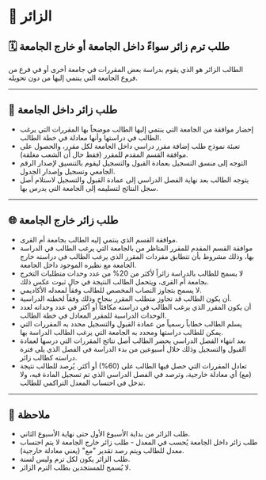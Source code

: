 # 🧳 الزائر

## 🗓️ طلب ترم زائر سواءً داخل الجامعة أو خارج الجامعة

الطالب الزائر هو الذي يقوم بدراسة بعض المقررات في جامعة أخرى أو في فرع من فروع الجامعة التي ينتمي إليها من دون تحويله.

---

## 🏫 طلب زائر داخل الجامعة

- إحضار موافقة من الجامعة التي ينتمي إليها الطالب موضحاً بها المقررات التي يرغب الطالب في دراستها وأنها معادلة في خطة الطالب.
- تعبئة نموذج طلب إضافة مقرر دراسي داخل الجامعة لكل مقرر، والحصول على موافقة القسم المقدم للمقرر (فقط حال أن الشعب مغلقة).
- التوجه إلى منسق التسجيل بعمادة القبول والتسجيل ليقوم بالتنسيق لإصدار الرقم الجامعي وتسجيل وإصدار الجدول.
- يتوجه الطالب بعد نهاية الفصل الدراسي إلى عمادة القبول والتسجيل لاستلام أصل سجل النتائج لتسليمه إلى الجامعة التي يدرس بها.

---

## 🌐 طلب زائر خارج الجامعة

- موافقة القسم الذي ينتمي إليه الطالب بجامعة أم القرى.
- موافقة القسم المقدم للمقرر المناظر من بالجامعة التي يرغب الطالب في الدراسة بها، وذلك مشروط بأن تتطابق مفردات المقرر الذي يرغب الطالب في دراسته خارج الجامعة مع نظيره الموجود داخل الجامعة.
- لا يسمح للطالب بالدراسة زائراً لأكثر من 20% من عدد وحدات متطلبات التخرج بجامعة أم القرى، ويتحمل الطالب النتيجة في حال ثبوت عكس ذلك.
- لا يسمح بتجاوز النصاب المخصص للطالب وفقاً لمعدله الأكاديمي.
- أن يكون الطالب قد تجاوز متطلب المقرر بنجاح وذلك وفقاً لخطته الدراسية.
- أن يكون المقرر الذي يرغب الطالب في دراسته مكافئاً أو أكثر في عدد وحداته لعدد الوحدات الدراسية للمقرر المعادل في خطة الطالب.
- يسلم الطالب خطاباً رسمياً من عمادة القبول والتسجيل محدد به المقررات التي يمكن للطالب دراستها ومحدد به الجامعة التي يرغب الطالب الدراسة بها.
- بعد انتهاء الفصل الدراسي يحضر الطالب أصل نتائج المقررات التي درسها لعمادة القبول والتسجيل وذلك خلال أسبوعين من بدء الدراسة في الفصل الذي يلي فترة دراسته كطالب زائر.
- تعادل المقررات التي حصل فيها الطالب على (60%) أو أكثر. يُرصد للطالب نتيجة (مع) أي معادلة خارجية، وترصد في الفصل الدراسي الذي تم تسجيل المادة فيه، ولا تدخل في احتساب المعدل التراكمي للطالب.

---

## 📌 ملاحظة

- طلب الزائر من بداية الأسبوع الأول حتى نهاية الأسبوع الثاني.
- طلب زائر داخل الجامعة يُحسب في المعدل - طلب زائر خارج الجامعة لا يتم احتساب معدل للطالب ويتم رصد تقدير "مع" (يعني معادلة خارجية).
- طلب الزائر يكون لكل ترم وليس لسنة.
- لا يُسمح للمستجدين بطلب الترم الزائر.
